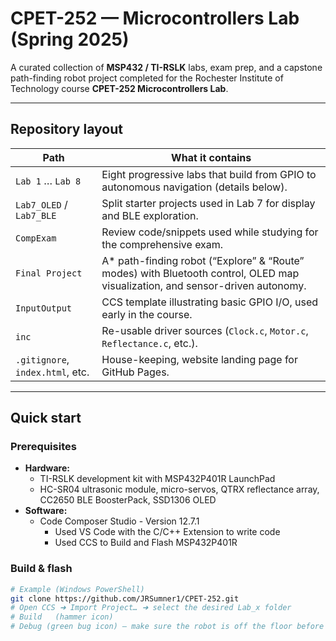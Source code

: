 # CPET-252 — Microcontrollers Lab (Spring 2025)

A curated collection of **MSP432 / TI-RSLK** labs, exam prep, and a capstone path-finding robot project completed for the Rochester Institute of Technology course **CPET-252 Microcontrollers Lab**.  

---

## Repository layout

| Path | What it contains |
|------|------------------|
| `Lab 1` … `Lab 8` | Eight progressive labs that build from GPIO to autonomous navigation (details below). |
| `Lab7_OLED` / `Lab7_BLE` | Split starter projects used in Lab 7 for display and BLE exploration. |
| `CompExam` | Review code/snippets used while studying for the comprehensive exam. |
| `Final Project` | A* path-finding robot (“Explore” & “Route” modes) with Bluetooth control, OLED map visualization, and sensor-driven autonomy. |
| `InputOutput` | CCS template illustrating basic GPIO I/O, used early in the course. |
| `inc` | Re-usable driver sources (`Clock.c`, `Motor.c`, `Reflectance.c`, etc.). |
| `.gitignore`, `index.html`, etc. | House-keeping, website landing page for GitHub Pages. |

---

## Quick start

### Prerequisites

* **Hardware:**  
  * TI-RSLK development kit with MSP432P401R LaunchPad  
  * HC-SR04 ultrasonic module, micro-servos, QTRX reflectance array, CC2650 BLE BoosterPack, SSD1306 OLED  
* **Software:**  
  * Code Composer Studio - Version 12.7.1
    * Used VS Code with the C/C++ Extension to write code
    * Used CCS to Build and Flash MSP432P401R

### Build & flash

```bash
# Example (Windows PowerShell)
git clone https://github.com/JRSumner1/CPET-252.git
# Open CCS ➜ Import Project… ➜ select the desired Lab_x folder
# Build   (hammer icon)
# Debug (green bug icon) – make sure the robot is off the floor before enabling motors!

